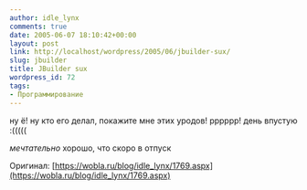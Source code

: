 ```yaml
---
author: idle_lynx
comments: true
date: 2005-06-07 18:10:42+00:00
layout: post
link: http://localhost/wordpress/2005/06/jbuilder-sux/
slug: jbuilder
title: JBuilder sux
wordpress_id: 72
tags:
- Программирование
---
```


ну ё! ну кто его делал, покажите мне этих уродов! pppppp!
день впустую :(((((

*мечтательно* хорошо, что скоро в отпуск

Оригинал: [https://wobla.ru/blog/idle_lynx/1769.aspx](https://wobla.ru/blog/idle_lynx/1769.aspx)
